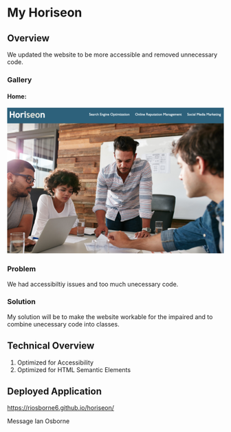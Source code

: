 # My Horiseon

## Overview
We updated the website to be more accessible and removed unnecessary code. 

### Gallery
#### Home:
![User Interface](./assets/images/ScreenShot.png)
### Problem
We had accessibiltiy issues and too much unecessary code. 
### Solution
My solution will be to make the website workable for the impaired and to combine unecessary code into classes. 


## Technical Overview
1. Optimized for Accessibility
2. Optimized for HTML Semantic Elements

## Deployed Application
https://riosborne6.github.io/horiseon/


Message Ian Osborne



